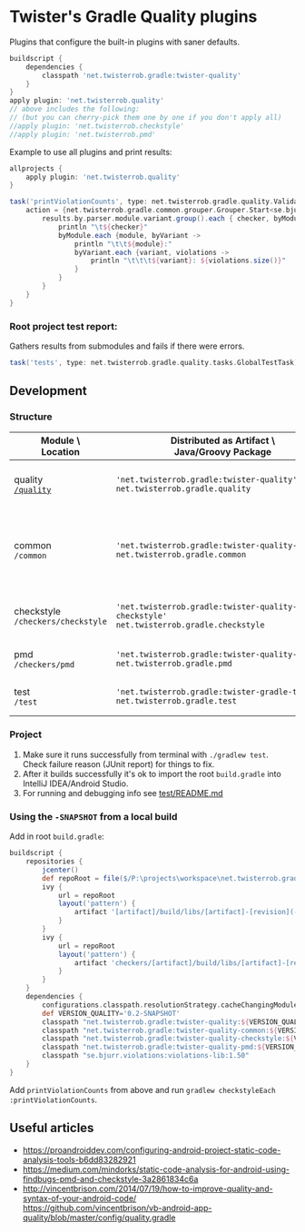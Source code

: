 # Twister's Gradle Quality plugins
Plugins that configure the built-in plugins with saner defaults.

```gradle
buildscript {
	dependencies {
		classpath 'net.twisterrob.gradle:twister-quality'
	}
}
apply plugin: 'net.twisterrob.quality'
// above includes the following:
// (but you can cherry-pick them one by one if you don't apply all)
//apply plugin: 'net.twisterrob.checkstyle'
//apply plugin: 'net.twisterrob.pmd'
```

Example to use all plugins and print results:
```groovy
allprojects {
	apply plugin: 'net.twisterrob.quality'
}

task('printViolationCounts', type: net.twisterrob.gradle.quality.ValidateViolationsTask) {
	action = {net.twisterrob.gradle.common.grouper.Grouper.Start<se.bjurr.violations.lib.model.Violation> results ->
		results.by.parser.module.variant.group().each { checker, byModule -> 
			println "\t${checker}"
			byModule.each {module, byVariant ->
				println "\t\t${module}:"
				byVariant.each {variant, violations ->
					println "\t\t\t${variant}: ${violations.size()}"
				}
			}
		}
	}
}
```

### Root project test report:
Gathers results from submodules and fails if there were errors.
```groovy
task('tests', type: net.twisterrob.gradle.quality.tasks.GlobalTestTask)
```

## Development

### Structure

| Module \\<br>Location | Distributed as Artifact \\<br>Java/Groovy Package | Summary |
| --- | --- | --- |
| quality<br>[`/quality`](quality) |`'net.twisterrob.gradle:twister‑quality'`<br>`net.twisterrob.gradle.quality` | All quality plugins bundled in one. |
| common<br>`/common` | `'net.twisterrob.gradle:twister‑quality‑common'`<br>`net.twisterrob.gradle.common` | Shared classes between checkers.<br>_Not to be consumed directly._ |
| checkstyle<br>`/checkers/checkstyle` | `'net.twisterrob.gradle:twister-quality-checkstyle'`<br>`net.twisterrob.gradle.checkstyle` | Checkstyle setup plugin for Gradle. |
| pmd<br>`/checkers/pmd` | `'net.twisterrob.gradle:twister-quality-pmd'`<br>`net.twisterrob.gradle.pmd` | PMD setup plugin for Gradle. |
| test<br>`/test` | `'net.twisterrob.gradle:twister-gradle-test'`<br>`net.twisterrob.gradle.test` | Gradle test plugin and resources. |

### Project

1. Make sure it runs successfully from terminal with `./gradlew test`.  
   Check failure reason (JUnit report) for things to fix.
2. After it builds successfully it's ok to import the root `build.gradle` into IntelliJ IDEA/Android Studio.
3. For running and debugging info see [test/README.md](test/README.md)

### Using the `-SNAPSHOT` from a local build

Add in root `build.gradle`:
```groovy
buildscript {
	repositories {
		jcenter()
		def repoRoot = file($/P:\projects\workspace\net.twisterrob.gradle-quality/$).toURI()
		ivy {
			url = repoRoot
			layout('pattern') {
				artifact '[artifact]/build/libs/[artifact]-[revision](-[classifier]).[ext]'
			}
		}
		ivy {
			url = repoRoot
			layout('pattern') {
				artifact 'checkers/[artifact]/build/libs/[artifact]-[revision](-[classifier]).[ext]'
			}
		}
	}
	dependencies {
		configurations.classpath.resolutionStrategy.cacheChangingModulesFor 0, 'seconds' // -SNAPSHOT
		def VERSION_QUALITY='0.2-SNAPSHOT'
		classpath "net.twisterrob.gradle:twister-quality:${VERSION_QUALITY}"
		classpath "net.twisterrob.gradle:twister-quality-common:${VERSION_QUALITY}"
		classpath "net.twisterrob.gradle:twister-quality-checkstyle:${VERSION_QUALITY}"
		classpath "net.twisterrob.gradle:twister-quality-pmd:${VERSION_QUALITY}"
		classpath "se.bjurr.violations:violations-lib:1.50"
	}
}
```
Add `printViolationCounts` from above and run `gradlew checkstyleEach :printViolationCounts`.

## Useful articles
 * https://proandroiddev.com/configuring-android-project-static-code-analysis-tools-b6dd83282921
 * https://medium.com/mindorks/static-code-analysis-for-android-using-findbugs-pmd-and-checkstyle-3a2861834c6a
 * http://vincentbrison.com/2014/07/19/how-to-improve-quality-and-syntax-of-your-android-code/  
   https://github.com/vincentbrison/vb-android-app-quality/blob/master/config/quality.gradle
